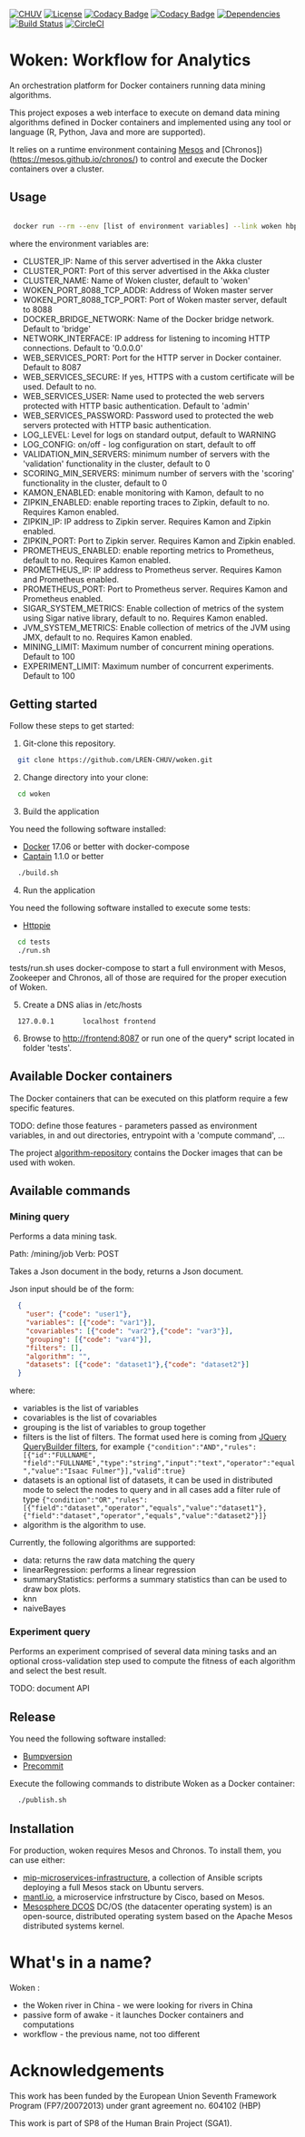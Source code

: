 [![CHUV](https://img.shields.io/badge/CHUV-LREN-AF4C64.svg)](https://www.unil.ch/lren/en/home.html) [![License](https://img.shields.io/badge/license-AGPL--3.0-blue.svg)](https://github.com/LREN-CHUV/woken/blob/master/LICENSE) [![Codacy Badge](https://api.codacy.com/project/badge/Grade/3a1e546e9f124b44a829f2d0ea488a96)](https://www.codacy.com/app/hbp-mip/woken?utm_source=github.com&amp;utm_medium=referral&amp;utm_content=LREN-CHUV/woken&amp;utm_campaign=Badge_Grade) [![Codacy Badge](https://api.codacy.com/project/badge/Coverage/3a1e546e9f124b44a829f2d0ea488a96)](https://www.codacy.com/app/hbp-mip/woken?utm_source=github.com&amp;utm_medium=referral&amp;utm_content=LREN-CHUV/woken&amp;utm_campaign=Badge_Coverage) [![Dependencies](https://app.updateimpact.com/badge/776816605463187456/woken.svg?config=compile)](https://app.updateimpact.com/latest/776816605463187456/woken) [![Build Status](https://travis-ci.org/LREN-CHUV/woken.svg?branch=master)](https://travis-ci.org/LREN-CHUV/woken) [![CircleCI](https://circleci.com/gh/HBPMedical/woken.svg?style=svg)](https://circleci.com/gh/HBPMedical/woken)
<!-- TODO
[![codecov.io](https://codecov.io/github/LREN-CHUV/woken/coverage.svg?branch=master)](https://codecov.io/github/LREN-CHUV/woken?branch=master)
-->


# Woken: Workflow for Analytics

An orchestration platform for Docker containers running data mining algorithms.

This project exposes a web interface to execute on demand data mining algorithms defined in Docker containers and implemented using any tool or language (R, Python, Java and more are supported).

It relies on a runtime environment containing [Mesos](http://mesos.apache.org) and [Chronos])(https://mesos.github.io/chronos/) to control and execute the Docker containers over a cluster.

## Usage

```sh

 docker run --rm --env [list of environment variables] --link woken hbpmip/woken:2.3.10

```

where the environment variables are:

* CLUSTER_IP: Name of this server advertised in the Akka cluster
* CLUSTER_PORT: Port of this server advertised in the Akka cluster
* CLUSTER_NAME: Name of Woken cluster, default to 'woken'
* WOKEN_PORT_8088_TCP_ADDR: Address of Woken master server
* WOKEN_PORT_8088_TCP_PORT: Port of Woken master server, default to 8088
* DOCKER_BRIDGE_NETWORK: Name of the Docker bridge network. Default to 'bridge'
* NETWORK_INTERFACE: IP address for listening to incoming HTTP connections. Default to '0.0.0.0'
* WEB_SERVICES_PORT: Port for the HTTP server in Docker container. Default to 8087
* WEB_SERVICES_SECURE: If yes, HTTPS with a custom certificate will be used. Default to no.
* WEB_SERVICES_USER: Name used to protected the web servers protected with HTTP basic authentication. Default to 'admin'
* WEB_SERVICES_PASSWORD: Password used to protected the web servers protected with HTTP basic authentication.
* LOG_LEVEL: Level for logs on standard output, default to WARNING
* LOG_CONFIG: on/off - log configuration on start, default to off
* VALIDATION_MIN_SERVERS: minimum number of servers with the 'validation' functionality in the cluster, default to 0
* SCORING_MIN_SERVERS: minimum number of servers with the 'scoring' functionality in the cluster, default to 0
* KAMON_ENABLED: enable monitoring with Kamon, default to no
* ZIPKIN_ENABLED: enable reporting traces to Zipkin, default to no. Requires Kamon enabled.
* ZIPKIN_IP: IP address to Zipkin server. Requires Kamon and Zipkin enabled.
* ZIPKIN_PORT: Port to Zipkin server. Requires Kamon and Zipkin enabled.
* PROMETHEUS_ENABLED: enable reporting metrics to Prometheus, default to no. Requires Kamon enabled.
* PROMETHEUS_IP: IP address to Prometheus server. Requires Kamon and Prometheus enabled.
* PROMETHEUS_PORT: Port to Prometheus server. Requires Kamon and Prometheus enabled.
* SIGAR_SYSTEM_METRICS: Enable collection of metrics of the system using Sigar native library, default to no. Requires Kamon enabled.
* JVM_SYSTEM_METRICS: Enable collection of metrics of the JVM using JMX, default to no. Requires Kamon enabled.
* MINING_LIMIT: Maximum number of concurrent mining operations. Default to 100
* EXPERIMENT_LIMIT: Maximum number of concurrent experiments. Default to 100

## Getting started

Follow these steps to get started:

1. Git-clone this repository.

```sh
  git clone https://github.com/LREN-CHUV/woken.git
```

2. Change directory into your clone:

```sh
  cd woken
```

3. Build the application

You need the following software installed:

* [Docker](https://www.docker.com/) 17.06 or better with docker-compose
* [Captain](https://github.com/harbur/captain) 1.1.0 or better

```sh
  ./build.sh
```

4. Run the application

You need the following software installed to execute some tests:

* [Httppie](https://github.com/jakubroztocil/httpie)

```sh
  cd tests
  ./run.sh
```

tests/run.sh uses docker-compose to start a full environment with Mesos, Zookeeper and Chronos, all of those are required for the proper execution of Woken.

5. Create a DNS alias in /etc/hosts

```
  127.0.0.1       localhost frontend

```

6. Browse to [http://frontend:8087](http://frontend:8087/) or run one of the query* script located in folder 'tests'.

## Available Docker containers

The Docker containers that can be executed on this platform require a few specific features.

TODO: define those features - parameters passed as environment variables, in and out directories, entrypoint with a 'compute command', ...

The project [algorithm-repository](https://github.com/LREN-CHUV/algorithm-repository) contains the Docker images that can be used with woken.

## Available commands

### Mining query

Performs a data mining task.

Path: /mining/job
Verb: POST

Takes a Json document in the body, returns a Json document.

Json input should be of the form:

```json
  {
    "user": {"code": "user1"},
    "variables": [{"code": "var1"}],
    "covariables": [{"code": "var2"},{"code": "var3"}],
    "grouping": [{"code": "var4"}],
    "filters": [],
    "algorithm": "",
    "datasets": [{"code": "dataset1"},{"code": "dataset2"}]
  }
```

where:
* variables is the list of variables
* covariables is the list of covariables
* grouping is the list of variables to group together
* filters is the list of filters. The format used here is coming from [JQuery QueryBuilder filters](http://querybuilder.js.org/#filters), for example ```{"condition":"AND","rules":[{"id":"FULLNAME", "field":"FULLNAME","type":"string","input":"text","operator":"equal","value":"Isaac Fulmer"}],"valid":true}```
* datasets is an optional list of datasets, it can be used in distributed mode to select the nodes to query and in all cases add a filter rule of type ```{"condition":"OR","rules":[{"field":"dataset","operator","equals","value":"dataset1"},{"field":"dataset","operator","equals","value":"dataset2"}]}```
* algorithm is the algorithm to use.

Currently, the following algorithms are supported:
* data: returns the raw data matching the query
* linearRegression: performs a linear regression
* summaryStatistics: performs a summary statistics than can be used to draw box plots.
* knn
* naiveBayes

### Experiment query

Performs an experiment comprised of several data mining tasks and an optional cross-validation step used to compute the fitness of each algorithm and select the best result.

TODO: document API

## Release

You need the following software installed:

* [Bumpversion](https://github.com/peritus/bumpversion)
* [Precommit](http://pre-commit.com/)

Execute the following commands to distribute Woken as a Docker container:

```sh
  ./publish.sh
```

## Installation

For production, woken requires Mesos and Chronos. To install them, you can use either:

* [mip-microservices-infrastructure](https://github.com/LREN-CHUV/mip-microservices-infrastructure), a collection of Ansible scripts deploying a full Mesos stack on Ubuntu servers.
* [mantl.io](https://github.com/CiscoCloud/mantl), a microservice infrstructure by Cisco, based on Mesos.
* [Mesosphere DCOS](https://dcos.io/) DC/OS (the datacenter operating system) is an open-source, distributed operating system based on the Apache Mesos distributed systems kernel.

# What's in a name?

Woken :

* the Woken river in China - we were looking for rivers in China
* passive form of awake - it launches Docker containers and computations
* workflow - the previous name, not too different

# Acknowledgements

This work has been funded by the European Union Seventh Framework Program (FP7/2007­2013) under grant agreement no. 604102 (HBP)

This work is part of SP8 of the Human Brain Project (SGA1).
